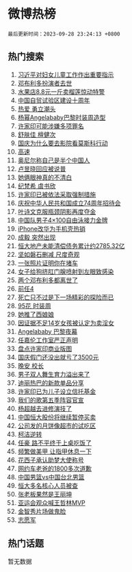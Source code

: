 # 微博热榜

`最后更新时间：2023-09-28 23:24:13 +0800`

## 热门搜索

1. [习近平对妇女儿童工作作出重要指示](https://m.weibo.cn/search?containerid=100103type%3D1%26t%3D10%26q%3D%23%E4%B9%A0%E8%BF%91%E5%B9%B3%E5%AF%B9%E5%A6%87%E5%A5%B3%E5%84%BF%E7%AB%A5%E5%B7%A5%E4%BD%9C%E4%BD%9C%E5%87%BA%E9%87%8D%E8%A6%81%E6%8C%87%E7%A4%BA%23&stream_entry_id=51&isnewpage=1&extparam=seat%3D1%26stream_entry_id%3D51%26pos%3D0%26c_type%3D51%26filter_type%3Drealtimehot%26dgr%3D0%26cate%3D10103%26q%3D%2523%25E4%25B9%25A0%25E8%25BF%2591%25E5%25B9%25B3%25E5%25AF%25B9%25E5%25A6%2587%25E5%25A5%25B3%25E5%2584%25BF%25E7%25AB%25A5%25E5%25B7%25A5%25E4%25BD%259C%25E4%25BD%259C%25E5%2587%25BA%25E9%2587%258D%25E8%25A6%2581%25E6%258C%2587%25E7%25A4%25BA%2523%26display_time%3D1695914647%26pre_seqid%3D169591464704002719178)
1. [邓布利多扮演者去世](https://m.weibo.cn/search?containerid=100103type%3D1%26t%3D10%26q%3D%23%E9%82%93%E5%B8%83%E5%88%A9%E5%A4%9A%E6%89%AE%E6%BC%94%E8%80%85%E5%8E%BB%E4%B8%96%23&stream_entry_id=31&isnewpage=1&extparam=seat%3D1%26realpos%3D1%26dgr%3D0%26pos%3D0%26c_type%3D31%26band_rank%3D1%26flag%3D16%26filter_type%3Drealtimehot%26stream_entry_id%3D31%26q%3D%2523%25E9%2582%2593%25E5%25B8%2583%25E5%2588%25A9%25E5%25A4%259A%25E6%2589%25AE%25E6%25BC%2594%25E8%2580%2585%25E5%258E%25BB%25E4%25B8%2596%2523%26cate%3D5001%26lcate%3D5001%26display_time%3D1695914647%26pre_seqid%3D169591464704002719178)
1. [水果店8.8元一斤卖榴莲惊动特警](https://m.weibo.cn/search?containerid=100103type%3D1%26t%3D10%26q%3D%23%E6%B0%B4%E6%9E%9C%E5%BA%978.8%E5%85%83%E4%B8%80%E6%96%A4%E5%8D%96%E6%A6%B4%E8%8E%B2%E6%83%8A%E5%8A%A8%E7%89%B9%E8%AD%A6%23&stream_entry_id=31&isnewpage=1&extparam=seat%3D1%26realpos%3D2%26dgr%3D0%26pos%3D1%26c_type%3D31%26band_rank%3D2%26flag%3D2%26filter_type%3Drealtimehot%26stream_entry_id%3D31%26q%3D%2523%25E6%25B0%25B4%25E6%259E%259C%25E5%25BA%25978.8%25E5%2585%2583%25E4%25B8%2580%25E6%2596%25A4%25E5%258D%2596%25E6%25A6%25B4%25E8%258E%25B2%25E6%2583%258A%25E5%258A%25A8%25E7%2589%25B9%25E8%25AD%25A6%2523%26cate%3D5001%26lcate%3D5001%26display_time%3D1695914647%26pre_seqid%3D169591464704002719178)
1. [中国自贸试验区建设十周年](https://m.weibo.cn/search?containerid=100103type%3D1%26t%3D10%26q%3D%23%E4%B8%AD%E5%9B%BD%E8%87%AA%E8%B4%B8%E8%AF%95%E9%AA%8C%E5%8C%BA%E5%BB%BA%E8%AE%BE%E5%8D%81%E5%91%A8%E5%B9%B4%23&stream_entry_id=31&isnewpage=1&extparam=seat%3D1%26realpos%3D3%26dgr%3D0%26pos%3D2%26c_type%3D31%26band_rank%3D3%26flag%3D32768%26filter_type%3Drealtimehot%26stream_entry_id%3D31%26q%3D%2523%25E4%25B8%25AD%25E5%259B%25BD%25E8%2587%25AA%25E8%25B4%25B8%25E8%25AF%2595%25E9%25AA%258C%25E5%258C%25BA%25E5%25BB%25BA%25E8%25AE%25BE%25E5%258D%2581%25E5%2591%25A8%25E5%25B9%25B4%2523%26cate%3D5001%26lcate%3D5001%26display_time%3D1695914647%26pre_seqid%3D169591464704002719178)
1. [热爱 勇立潮头](https://m.weibo.cn/search?containerid=100103type%3D1%26t%3D10%26q%3D%23%E7%83%AD%E7%88%B1+%E5%8B%87%E7%AB%8B%E6%BD%AE%E5%A4%B4%23&stream_entry_id=31&isnewpage=1&extparam=seat%3D1%26filter_type%3Drealtimehot%26pos%3D3%26c_type%3D31%26band_rank%3D4%26dgr%3D0%26adid%3D206482%26is_ad_pos%3D1%26topic_ad%3D1%26stream_entry_id%3D31%26q%3D%2523%25E7%2583%25AD%25E7%2588%25B1%2520%25E5%258B%2587%25E7%25AB%258B%25E6%25BD%25AE%25E5%25A4%25B4%2523%26cate%3D5001%26lcate%3D5001%26display_time%3D1695914647%26pre_seqid%3D169591464704002719178)
1. [杨幂Angelababy巴黎时装周造型](https://m.weibo.cn/search?containerid=100103type%3D1%26t%3D10%26q%3D%23%E6%9D%A8%E5%B9%82Angelababy%E5%B7%B4%E9%BB%8E%E6%97%B6%E8%A3%85%E5%91%A8%E9%80%A0%E5%9E%8B%23&stream_entry_id=31&isnewpage=1&extparam=seat%3D1%26realpos%3D4%26dgr%3D0%26pos%3D4%26c_type%3D31%26band_rank%3D4%26flag%3D1%26filter_type%3Drealtimehot%26stream_entry_id%3D31%26q%3D%2523%25E6%259D%25A8%25E5%25B9%2582Angelababy%25E5%25B7%25B4%25E9%25BB%258E%25E6%2597%25B6%25E8%25A3%2585%25E5%2591%25A8%25E9%2580%25A0%25E5%259E%258B%2523%26cate%3D5001%26lcate%3D5001%26display_time%3D1695914647%26pre_seqid%3D169591464704002719178)
1. [许家印可能涉嫌多项罪名](https://m.weibo.cn/search?containerid=100103type%3D1%26t%3D10%26q%3D%23%E8%AE%B8%E5%AE%B6%E5%8D%B0%E5%8F%AF%E8%83%BD%E6%B6%89%E5%AB%8C%E5%A4%9A%E9%A1%B9%E7%BD%AA%E5%90%8D%23&stream_entry_id=31&isnewpage=1&extparam=seat%3D1%26realpos%3D5%26dgr%3D0%26pos%3D5%26c_type%3D31%26band_rank%3D5%26flag%3D2%26filter_type%3Drealtimehot%26stream_entry_id%3D31%26q%3D%2523%25E8%25AE%25B8%25E5%25AE%25B6%25E5%258D%25B0%25E5%258F%25AF%25E8%2583%25BD%25E6%25B6%2589%25E5%25AB%258C%25E5%25A4%259A%25E9%25A1%25B9%25E7%25BD%25AA%25E5%2590%258D%2523%26cate%3D5001%26lcate%3D5001%26display_time%3D1695914647%26pre_seqid%3D169591464704002719178)
1. [舒肤佳 檀健次](https://m.weibo.cn/search?containerid=100103type%3D1%26t%3D10%26q%3D%E8%88%92%E8%82%A4%E4%BD%B3+%E6%AA%80%E5%81%A5%E6%AC%A1&stream_entry_id=31&isnewpage=1&extparam=seat%3D1%26realpos%3D6%26dgr%3D0%26pos%3D6%26c_type%3D31%26band_rank%3D6%26flag%3D1%26filter_type%3Drealtimehot%26stream_entry_id%3D31%26q%3D%25E8%2588%2592%25E8%2582%25A4%25E4%25BD%25B3%2520%25E6%25AA%2580%25E5%2581%25A5%25E6%25AC%25A1%26cate%3D5001%26lcate%3D5001%26display_time%3D1695914647%26pre_seqid%3D169591464704002719178)
1. [国庆为什么要去影院看莫斯科行动](https://m.weibo.cn/search?containerid=100103type%3D1%26t%3D10%26q%3D%23%E5%9B%BD%E5%BA%86%E4%B8%BA%E4%BB%80%E4%B9%88%E8%A6%81%E5%8E%BB%E5%BD%B1%E9%99%A2%E7%9C%8B%E8%8E%AB%E6%96%AF%E7%A7%91%E8%A1%8C%E5%8A%A8%23&stream_entry_id=31&isnewpage=1&extparam=seat%3D1%26filter_type%3Drealtimehot%26pos%3D7%26c_type%3D31%26band_rank%3D7%26dgr%3D0%26adid%3D206148%26is_ad_pos%3D1%26topic_ad%3D1%26stream_entry_id%3D31%26q%3D%2523%25E5%259B%25BD%25E5%25BA%2586%25E4%25B8%25BA%25E4%25BB%2580%25E4%25B9%2588%25E8%25A6%2581%25E5%258E%25BB%25E5%25BD%25B1%25E9%2599%25A2%25E7%259C%258B%25E8%258E%25AB%25E6%2596%25AF%25E7%25A7%2591%25E8%25A1%258C%25E5%258A%25A8%2523%26cate%3D5001%26lcate%3D5001%26display_time%3D1695914647%26pre_seqid%3D169591464704002719178)
1. [高速](https://m.weibo.cn/search?containerid=100103type%3D1%26t%3D10%26q%3D%E9%AB%98%E9%80%9F&stream_entry_id=31&isnewpage=1&extparam=seat%3D1%26realpos%3D7%26dgr%3D0%26pos%3D8%26c_type%3D31%26band_rank%3D7%26flag%3D1%26filter_type%3Drealtimehot%26stream_entry_id%3D31%26q%3D%25E9%25AB%2598%25E9%2580%259F%26cate%3D5001%26lcate%3D5001%26display_time%3D1695914647%26pre_seqid%3D169591464704002719178)
1. [奥尼尔称自己是半个中国人](https://m.weibo.cn/search?containerid=100103type%3D1%26t%3D10%26q%3D%23%E5%A5%A5%E5%B0%BC%E5%B0%94%E7%A7%B0%E8%87%AA%E5%B7%B1%E6%98%AF%E5%8D%8A%E4%B8%AA%E4%B8%AD%E5%9B%BD%E4%BA%BA%23&stream_entry_id=31&isnewpage=1&extparam=seat%3D1%26realpos%3D8%26dgr%3D0%26pos%3D9%26c_type%3D31%26band_rank%3D8%26flag%3D1%26filter_type%3Drealtimehot%26stream_entry_id%3D31%26q%3D%2523%25E5%25A5%25A5%25E5%25B0%25BC%25E5%25B0%2594%25E7%25A7%25B0%25E8%2587%25AA%25E5%25B7%25B1%25E6%2598%25AF%25E5%258D%258A%25E4%25B8%25AA%25E4%25B8%25AD%25E5%259B%25BD%25E4%25BA%25BA%2523%26cate%3D5001%26lcate%3D5001%26display_time%3D1695914647%26pre_seqid%3D169591464704002719178)
1. [卢昱晓回应被说普](https://m.weibo.cn/search?containerid=100103type%3D1%26t%3D10%26q%3D%23%E5%8D%A2%E6%98%B1%E6%99%93%E5%9B%9E%E5%BA%94%E8%A2%AB%E8%AF%B4%E6%99%AE%23&stream_entry_id=31&isnewpage=1&extparam=seat%3D1%26realpos%3D9%26dgr%3D0%26pos%3D10%26c_type%3D31%26band_rank%3D9%26flag%3D1%26filter_type%3Drealtimehot%26stream_entry_id%3D31%26q%3D%2523%25E5%258D%25A2%25E6%2598%25B1%25E6%2599%2593%25E5%259B%259E%25E5%25BA%2594%25E8%25A2%25AB%25E8%25AF%25B4%25E6%2599%25AE%2523%26cate%3D5001%26lcate%3D5001%26display_time%3D1695914647%26pre_seqid%3D169591464704002719178)
1. [她俩眼神真的不清白](https://m.weibo.cn/search?containerid=100103type%3D1%26t%3D10%26q%3D%23%E5%A5%B9%E4%BF%A9%E7%9C%BC%E7%A5%9E%E7%9C%9F%E7%9A%84%E4%B8%8D%E6%B8%85%E7%99%BD%23&stream_entry_id=31&isnewpage=1&extparam=seat%3D1%26realpos%3D10%26dgr%3D0%26pos%3D11%26c_type%3D31%26band_rank%3D10%26flag%3D2%26filter_type%3Drealtimehot%26stream_entry_id%3D31%26q%3D%2523%25E5%25A5%25B9%25E4%25BF%25A9%25E7%259C%25BC%25E7%25A5%259E%25E7%259C%259F%25E7%259A%2584%25E4%25B8%258D%25E6%25B8%2585%25E7%2599%25BD%2523%26cate%3D5001%26lcate%3D5001%26display_time%3D1695914647%26pre_seqid%3D169591464704002719178)
1. [纪梵希 虞书欣](https://m.weibo.cn/search?containerid=100103type%3D1%26t%3D10%26q%3D%E7%BA%AA%E6%A2%B5%E5%B8%8C+%E8%99%9E%E4%B9%A6%E6%AC%A3&stream_entry_id=31&isnewpage=1&extparam=seat%3D1%26realpos%3D11%26dgr%3D0%26pos%3D12%26c_type%3D31%26band_rank%3D11%26flag%3D1%26filter_type%3Drealtimehot%26stream_entry_id%3D31%26q%3D%25E7%25BA%25AA%25E6%25A2%25B5%25E5%25B8%258C%2520%25E8%2599%259E%25E4%25B9%25A6%25E6%25AC%25A3%26cate%3D5001%26lcate%3D5001%26display_time%3D1695914647%26pre_seqid%3D169591464704002719178)
1. [许家印已被依法采取强制措施](https://m.weibo.cn/search?containerid=100103type%3D1%26t%3D10%26q%3D%23%E8%AE%B8%E5%AE%B6%E5%8D%B0%E5%B7%B2%E8%A2%AB%E4%BE%9D%E6%B3%95%E9%87%87%E5%8F%96%E5%BC%BA%E5%88%B6%E6%8E%AA%E6%96%BD%23&stream_entry_id=31&isnewpage=1&extparam=seat%3D1%26realpos%3D12%26dgr%3D0%26pos%3D13%26c_type%3D31%26band_rank%3D12%26flag%3D2%26filter_type%3Drealtimehot%26stream_entry_id%3D31%26q%3D%2523%25E8%25AE%25B8%25E5%25AE%25B6%25E5%258D%25B0%25E5%25B7%25B2%25E8%25A2%25AB%25E4%25BE%259D%25E6%25B3%2595%25E9%2587%2587%25E5%258F%2596%25E5%25BC%25BA%25E5%2588%25B6%25E6%258E%25AA%25E6%2596%25BD%2523%26cate%3D5001%26lcate%3D5001%26display_time%3D1695914647%26pre_seqid%3D169591464704002719178)
1. [庆祝中华人民共和国成立74周年招待会](https://m.weibo.cn/search?containerid=100103type%3D1%26t%3D10%26q%3D%23%E5%BA%86%E7%A5%9D%E4%B8%AD%E5%8D%8E%E4%BA%BA%E6%B0%91%E5%85%B1%E5%92%8C%E5%9B%BD%E6%88%90%E7%AB%8B74%E5%91%A8%E5%B9%B4%E6%8B%9B%E5%BE%85%E4%BC%9A%23&stream_entry_id=31&isnewpage=1&extparam=seat%3D1%26realpos%3D13%26dgr%3D0%26pos%3D14%26c_type%3D31%26band_rank%3D13%26flag%3D1%26filter_type%3Drealtimehot%26stream_entry_id%3D31%26q%3D%2523%25E5%25BA%2586%25E7%25A5%259D%25E4%25B8%25AD%25E5%258D%258E%25E4%25BA%25BA%25E6%25B0%2591%25E5%2585%25B1%25E5%2592%258C%25E5%259B%25BD%25E6%2588%2590%25E7%25AB%258B74%25E5%2591%25A8%25E5%25B9%25B4%25E6%258B%259B%25E5%25BE%2585%25E4%25BC%259A%2523%26cate%3D5001%26lcate%3D5001%26display_time%3D1695914647%26pre_seqid%3D169591464704002719178)
1. [叶诗文克服瓶颈阴影再度夺金](https://m.weibo.cn/search?containerid=100103type%3D1%26t%3D10%26q%3D%23%E5%8F%B6%E8%AF%97%E6%96%87%E5%85%8B%E6%9C%8D%E7%93%B6%E9%A2%88%E9%98%B4%E5%BD%B1%E5%86%8D%E5%BA%A6%E5%A4%BA%E9%87%91%23&stream_entry_id=31&isnewpage=1&extparam=seat%3D1%26realpos%3D14%26dgr%3D0%26pos%3D15%26c_type%3D31%26band_rank%3D14%26flag%3D1%26filter_type%3Drealtimehot%26stream_entry_id%3D31%26q%3D%2523%25E5%258F%25B6%25E8%25AF%2597%25E6%2596%2587%25E5%2585%258B%25E6%259C%258D%25E7%2593%25B6%25E9%25A2%2588%25E9%2598%25B4%25E5%25BD%25B1%25E5%2586%258D%25E5%25BA%25A6%25E5%25A4%25BA%25E9%2587%2591%2523%26cate%3D5001%26lcate%3D5001%26display_time%3D1695914647%26pre_seqid%3D169591464704002719178)
1. [中国队男子4×100自由泳接力金牌](https://m.weibo.cn/search?containerid=100103type%3D1%26t%3D10%26q%3D%23%E4%B8%AD%E5%9B%BD%E9%98%9F%E7%94%B7%E5%AD%904%C3%97100%E8%87%AA%E7%94%B1%E6%B3%B3%E6%8E%A5%E5%8A%9B%E9%87%91%E7%89%8C%23&stream_entry_id=31&isnewpage=1&extparam=seat%3D1%26realpos%3D15%26dgr%3D0%26pos%3D16%26c_type%3D31%26band_rank%3D15%26flag%3D0%26filter_type%3Drealtimehot%26stream_entry_id%3D31%26q%3D%2523%25E4%25B8%25AD%25E5%259B%25BD%25E9%2598%259F%25E7%2594%25B7%25E5%25AD%25904%25C3%2597100%25E8%2587%25AA%25E7%2594%25B1%25E6%25B3%25B3%25E6%258E%25A5%25E5%258A%259B%25E9%2587%2591%25E7%2589%258C%2523%26cate%3D5001%26lcate%3D5001%26display_time%3D1695914647%26pre_seqid%3D169591464704002719178)
1. [iPhone改华为手机壳热销](https://m.weibo.cn/search?containerid=100103type%3D1%26t%3D10%26q%3D%23iPhone%E6%94%B9%E5%8D%8E%E4%B8%BA%E6%89%8B%E6%9C%BA%E5%A3%B3%E7%83%AD%E9%94%80%23&stream_entry_id=31&isnewpage=1&extparam=seat%3D1%26realpos%3D16%26dgr%3D0%26pos%3D17%26c_type%3D31%26band_rank%3D16%26flag%3D0%26filter_type%3Drealtimehot%26stream_entry_id%3D31%26q%3D%2523iPhone%25E6%2594%25B9%25E5%258D%258E%25E4%25B8%25BA%25E6%2589%258B%25E6%259C%25BA%25E5%25A3%25B3%25E7%2583%25AD%25E9%2594%2580%2523%26cate%3D5001%26lcate%3D5001%26display_time%3D1695914647%26pre_seqid%3D169591464704002719178)
1. [成毅 突然出现](https://m.weibo.cn/search?containerid=100103type%3D1%26t%3D10%26q%3D%E6%88%90%E6%AF%85+%E7%AA%81%E7%84%B6%E5%87%BA%E7%8E%B0&stream_entry_id=31&isnewpage=1&extparam=seat%3D1%26realpos%3D17%26dgr%3D0%26pos%3D18%26c_type%3D31%26band_rank%3D17%26flag%3D1%26filter_type%3Drealtimehot%26stream_entry_id%3D31%26q%3D%25E6%2588%2590%25E6%25AF%2585%2520%25E7%25AA%2581%25E7%2584%25B6%25E5%2587%25BA%25E7%258E%25B0%26cate%3D5001%26lcate%3D5001%26display_time%3D1695914647%26pre_seqid%3D169591464704002719178)
1. [恒大地产未能清偿债务累计约2785.32亿](https://m.weibo.cn/search?containerid=100103type%3D1%26t%3D10%26q%3D%23%E6%81%92%E5%A4%A7%E5%9C%B0%E4%BA%A7%E6%9C%AA%E8%83%BD%E6%B8%85%E5%81%BF%E5%80%BA%E5%8A%A1%E7%B4%AF%E8%AE%A1%E7%BA%A62785.32%E4%BA%BF%23&stream_entry_id=31&isnewpage=1&extparam=seat%3D1%26realpos%3D18%26dgr%3D0%26pos%3D19%26c_type%3D31%26band_rank%3D18%26flag%3D1%26filter_type%3Drealtimehot%26stream_entry_id%3D31%26q%3D%2523%25E6%2581%2592%25E5%25A4%25A7%25E5%259C%25B0%25E4%25BA%25A7%25E6%259C%25AA%25E8%2583%25BD%25E6%25B8%2585%25E5%2581%25BF%25E5%2580%25BA%25E5%258A%25A1%25E7%25B4%25AF%25E8%25AE%25A1%25E7%25BA%25A62785.32%25E4%25BA%25BF%2523%26cate%3D5001%26lcate%3D5001%26display_time%3D1695914647%26pre_seqid%3D169591464704002719178)
1. [坚如磐石删减 尺度奇观](https://m.weibo.cn/search?containerid=100103type%3D1%26t%3D10%26q%3D%E5%9D%9A%E5%A6%82%E7%A3%90%E7%9F%B3%E5%88%A0%E5%87%8F+%E5%B0%BA%E5%BA%A6%E5%A5%87%E8%A7%82&stream_entry_id=31&isnewpage=1&extparam=seat%3D1%26realpos%3D19%26dgr%3D0%26pos%3D20%26c_type%3D31%26band_rank%3D19%26flag%3D2%26filter_type%3Drealtimehot%26stream_entry_id%3D31%26q%3D%25E5%259D%259A%25E5%25A6%2582%25E7%25A3%2590%25E7%259F%25B3%25E5%2588%25A0%25E5%2587%258F%2520%25E5%25B0%25BA%25E5%25BA%25A6%25E5%25A5%2587%25E8%25A7%2582%26cate%3D5001%26lcate%3D5001%26display_time%3D1695914647%26pre_seqid%3D169591464704002719178)
1. [一张照片证明你在堵车](https://m.weibo.cn/search?containerid=100103type%3D1%26t%3D10%26q%3D%23%E4%B8%80%E5%BC%A0%E7%85%A7%E7%89%87%E8%AF%81%E6%98%8E%E4%BD%A0%E5%9C%A8%E5%A0%B5%E8%BD%A6%23&stream_entry_id=31&isnewpage=1&extparam=seat%3D1%26realpos%3D20%26dgr%3D0%26pos%3D21%26c_type%3D31%26band_rank%3D20%26flag%3D1%26filter_type%3Drealtimehot%26stream_entry_id%3D31%26q%3D%2523%25E4%25B8%2580%25E5%25BC%25A0%25E7%2585%25A7%25E7%2589%2587%25E8%25AF%2581%25E6%2598%258E%25E4%25BD%25A0%25E5%259C%25A8%25E5%25A0%25B5%25E8%25BD%25A6%2523%26cate%3D5001%26lcate%3D5001%26display_time%3D1695914647%26pre_seqid%3D169591464704002719178)
1. [女子给狗挤肛门腺喷射到左眼致感染](https://m.weibo.cn/search?containerid=100103type%3D1%26t%3D10%26q%3D%23%E5%A5%B3%E5%AD%90%E7%BB%99%E7%8B%97%E6%8C%A4%E8%82%9B%E9%97%A8%E8%85%BA%E5%96%B7%E5%B0%84%E5%88%B0%E5%B7%A6%E7%9C%BC%E8%87%B4%E6%84%9F%E6%9F%93%23&stream_entry_id=31&isnewpage=1&extparam=seat%3D1%26realpos%3D21%26dgr%3D0%26pos%3D22%26c_type%3D31%26band_rank%3D21%26flag%3D0%26filter_type%3Drealtimehot%26stream_entry_id%3D31%26q%3D%2523%25E5%25A5%25B3%25E5%25AD%2590%25E7%25BB%2599%25E7%258B%2597%25E6%258C%25A4%25E8%2582%259B%25E9%2597%25A8%25E8%2585%25BA%25E5%2596%25B7%25E5%25B0%2584%25E5%2588%25B0%25E5%25B7%25A6%25E7%259C%25BC%25E8%2587%25B4%25E6%2584%259F%25E6%259F%2593%2523%26cate%3D5001%26lcate%3D5001%26display_time%3D1695914647%26pre_seqid%3D169591464704002719178)
1. [两个邓布利多都离世了](https://m.weibo.cn/search?containerid=100103type%3D1%26t%3D10%26q%3D%23%E4%B8%A4%E4%B8%AA%E9%82%93%E5%B8%83%E5%88%A9%E5%A4%9A%E9%83%BD%E7%A6%BB%E4%B8%96%E4%BA%86%23&stream_entry_id=31&isnewpage=1&extparam=seat%3D1%26realpos%3D22%26dgr%3D0%26pos%3D23%26c_type%3D31%26band_rank%3D22%26flag%3D0%26filter_type%3Drealtimehot%26stream_entry_id%3D31%26q%3D%2523%25E4%25B8%25A4%25E4%25B8%25AA%25E9%2582%2593%25E5%25B8%2583%25E5%2588%25A9%25E5%25A4%259A%25E9%2583%25BD%25E7%25A6%25BB%25E4%25B8%2596%25E4%25BA%2586%2523%26cate%3D5001%26lcate%3D5001%26display_time%3D1695914647%26pre_seqid%3D169591464704002719178)
1. [前任4](https://m.weibo.cn/search?containerid=100103type%3D1%26t%3D10%26q%3D%E5%89%8D%E4%BB%BB4&stream_entry_id=31&isnewpage=1&extparam=seat%3D1%26realpos%3D23%26dgr%3D0%26pos%3D24%26c_type%3D31%26band_rank%3D23%26flag%3D0%26filter_type%3Drealtimehot%26stream_entry_id%3D31%26q%3D%25E5%2589%258D%25E4%25BB%25BB4%26cate%3D5001%26lcate%3D5001%26display_time%3D1695914647%26pre_seqid%3D169591464704002719178)
1. [死亡只不过是下一场精彩的探险而已](https://m.weibo.cn/search?containerid=100103type%3D1%26t%3D10%26q%3D%23%E6%AD%BB%E4%BA%A1%E5%8F%AA%E4%B8%8D%E8%BF%87%E6%98%AF%E4%B8%8B%E4%B8%80%E5%9C%BA%E7%B2%BE%E5%BD%A9%E7%9A%84%E6%8E%A2%E9%99%A9%E8%80%8C%E5%B7%B2%23&stream_entry_id=31&isnewpage=1&extparam=seat%3D1%26realpos%3D24%26dgr%3D0%26pos%3D25%26c_type%3D31%26band_rank%3D24%26flag%3D1%26filter_type%3Drealtimehot%26stream_entry_id%3D31%26q%3D%2523%25E6%25AD%25BB%25E4%25BA%25A1%25E5%258F%25AA%25E4%25B8%258D%25E8%25BF%2587%25E6%2598%25AF%25E4%25B8%258B%25E4%25B8%2580%25E5%259C%25BA%25E7%25B2%25BE%25E5%25BD%25A9%25E7%259A%2584%25E6%258E%25A2%25E9%2599%25A9%25E8%2580%258C%25E5%25B7%25B2%2523%26cate%3D5001%26lcate%3D5001%26display_time%3D1695914647%26pre_seqid%3D169591464704002719178)
1. [95花 时装周](https://m.weibo.cn/search?containerid=100103type%3D1%26t%3D10%26q%3D95%E8%8A%B1+%E6%97%B6%E8%A3%85%E5%91%A8&stream_entry_id=31&isnewpage=1&extparam=seat%3D1%26realpos%3D25%26dgr%3D0%26pos%3D26%26c_type%3D31%26band_rank%3D25%26flag%3D1%26filter_type%3Drealtimehot%26stream_entry_id%3D31%26q%3D95%25E8%258A%25B1%2520%25E6%2597%25B6%25E8%25A3%2585%25E5%2591%25A8%26cate%3D5001%26lcate%3D5001%26display_time%3D1695914647%26pre_seqid%3D169591464704002719178)
1. [她推了西娘娘](https://m.weibo.cn/search?containerid=100103type%3D1%26t%3D10%26q%3D%E5%A5%B9%E6%8E%A8%E4%BA%86%E8%A5%BF%E5%A8%98%E5%A8%98&stream_entry_id=31&isnewpage=1&extparam=seat%3D1%26realpos%3D26%26dgr%3D0%26pos%3D27%26c_type%3D31%26band_rank%3D26%26flag%3D0%26filter_type%3Drealtimehot%26stream_entry_id%3D31%26q%3D%25E5%25A5%25B9%25E6%258E%25A8%25E4%25BA%2586%25E8%25A5%25BF%25E5%25A8%2598%25E5%25A8%2598%26cate%3D5001%26lcate%3D5001%26display_time%3D1695914647%26pre_seqid%3D169591464704002719178)
1. [因证据不足14岁女孩被认定为卖淫女](https://m.weibo.cn/search?containerid=100103type%3D1%26t%3D10%26q%3D%23%E5%9B%A0%E8%AF%81%E6%8D%AE%E4%B8%8D%E8%B6%B314%E5%B2%81%E5%A5%B3%E5%AD%A9%E8%A2%AB%E8%AE%A4%E5%AE%9A%E4%B8%BA%E5%8D%96%E6%B7%AB%E5%A5%B3%23&stream_entry_id=31&isnewpage=1&extparam=seat%3D1%26realpos%3D27%26dgr%3D0%26pos%3D28%26c_type%3D31%26band_rank%3D27%26flag%3D0%26filter_type%3Drealtimehot%26stream_entry_id%3D31%26q%3D%2523%25E5%259B%25A0%25E8%25AF%2581%25E6%258D%25AE%25E4%25B8%258D%25E8%25B6%25B314%25E5%25B2%2581%25E5%25A5%25B3%25E5%25AD%25A9%25E8%25A2%25AB%25E8%25AE%25A4%25E5%25AE%259A%25E4%25B8%25BA%25E5%258D%2596%25E6%25B7%25AB%25E5%25A5%25B3%2523%26cate%3D5001%26lcate%3D5001%26display_time%3D1695914647%26pre_seqid%3D169591464704002719178)
1. [Angelababy 巴黎夜幕](https://m.weibo.cn/search?containerid=100103type%3D1%26t%3D10%26q%3DAngelababy+%E5%B7%B4%E9%BB%8E%E5%A4%9C%E5%B9%95&stream_entry_id=31&isnewpage=1&extparam=seat%3D1%26realpos%3D28%26dgr%3D0%26pos%3D29%26c_type%3D31%26band_rank%3D28%26flag%3D1%26filter_type%3Drealtimehot%26stream_entry_id%3D31%26q%3DAngelababy%2520%25E5%25B7%25B4%25E9%25BB%258E%25E5%25A4%259C%25E5%25B9%2595%26cate%3D5001%26lcate%3D5001%26display_time%3D1695914647%26pre_seqid%3D169591464704002719178)
1. [任嘉伦工作室严正声明](https://m.weibo.cn/search?containerid=100103type%3D1%26t%3D10%26q%3D%23%E4%BB%BB%E5%98%89%E4%BC%A6%E5%B7%A5%E4%BD%9C%E5%AE%A4%E4%B8%A5%E6%AD%A3%E5%A3%B0%E6%98%8E%23&stream_entry_id=31&isnewpage=1&extparam=seat%3D1%26realpos%3D29%26dgr%3D0%26pos%3D30%26c_type%3D31%26band_rank%3D29%26flag%3D0%26filter_type%3Drealtimehot%26stream_entry_id%3D31%26q%3D%2523%25E4%25BB%25BB%25E5%2598%2589%25E4%25BC%25A6%25E5%25B7%25A5%25E4%25BD%259C%25E5%25AE%25A4%25E4%25B8%25A5%25E6%25AD%25A3%25E5%25A3%25B0%25E6%2598%258E%2523%26cate%3D5001%26lcate%3D5001%26display_time%3D1695914647%26pre_seqid%3D169591464704002719178)
1. [盘点许家印商业版图](https://m.weibo.cn/search?containerid=100103type%3D1%26t%3D10%26q%3D%23%E7%9B%98%E7%82%B9%E8%AE%B8%E5%AE%B6%E5%8D%B0%E5%95%86%E4%B8%9A%E7%89%88%E5%9B%BE%23&stream_entry_id=31&isnewpage=1&extparam=seat%3D1%26realpos%3D30%26dgr%3D0%26pos%3D31%26c_type%3D31%26band_rank%3D30%26flag%3D1%26filter_type%3Drealtimehot%26stream_entry_id%3D31%26q%3D%2523%25E7%259B%2598%25E7%2582%25B9%25E8%25AE%25B8%25E5%25AE%25B6%25E5%258D%25B0%25E5%2595%2586%25E4%25B8%259A%25E7%2589%2588%25E5%259B%25BE%2523%26cate%3D5001%26lcate%3D5001%26display_time%3D1695914647%26pre_seqid%3D169591464704002719178)
1. [国庆假门还没出就亏了3500元](https://m.weibo.cn/search?containerid=100103type%3D1%26t%3D10%26q%3D%23%E5%9B%BD%E5%BA%86%E5%81%87%E9%97%A8%E8%BF%98%E6%B2%A1%E5%87%BA%E5%B0%B1%E4%BA%8F%E4%BA%863500%E5%85%83%23&stream_entry_id=31&isnewpage=1&extparam=seat%3D1%26realpos%3D31%26dgr%3D0%26pos%3D32%26c_type%3D31%26band_rank%3D31%26flag%3D0%26filter_type%3Drealtimehot%26stream_entry_id%3D31%26q%3D%2523%25E5%259B%25BD%25E5%25BA%2586%25E5%2581%2587%25E9%2597%25A8%25E8%25BF%2598%25E6%25B2%25A1%25E5%2587%25BA%25E5%25B0%25B1%25E4%25BA%258F%25E4%25BA%25863500%25E5%2585%2583%2523%26cate%3D5001%26lcate%3D5001%26display_time%3D1695914647%26pre_seqid%3D169591464704002719178)
1. [晚安 校长](https://m.weibo.cn/search?containerid=100103type%3D1%26t%3D10%26q%3D%E6%99%9A%E5%AE%89+%E6%A0%A1%E9%95%BF&stream_entry_id=31&isnewpage=1&extparam=seat%3D1%26realpos%3D32%26dgr%3D0%26pos%3D33%26c_type%3D31%26band_rank%3D32%26flag%3D0%26filter_type%3Drealtimehot%26stream_entry_id%3D31%26q%3D%25E6%2599%259A%25E5%25AE%2589%2520%25E6%25A0%25A1%25E9%2595%25BF%26cate%3D5001%26lcate%3D5001%26display_time%3D1695914647%26pre_seqid%3D169591464704002719178)
1. [男子双人舞生育力溢出来了](https://m.weibo.cn/search?containerid=100103type%3D1%26t%3D10%26q%3D%23%E7%94%B7%E5%AD%90%E5%8F%8C%E4%BA%BA%E8%88%9E%E7%94%9F%E8%82%B2%E5%8A%9B%E6%BA%A2%E5%87%BA%E6%9D%A5%E4%BA%86%23&stream_entry_id=31&isnewpage=1&extparam=seat%3D1%26realpos%3D33%26dgr%3D0%26pos%3D34%26c_type%3D31%26band_rank%3D33%26flag%3D1%26filter_type%3Drealtimehot%26stream_entry_id%3D31%26q%3D%2523%25E7%2594%25B7%25E5%25AD%2590%25E5%258F%258C%25E4%25BA%25BA%25E8%2588%259E%25E7%2594%259F%25E8%2582%25B2%25E5%258A%259B%25E6%25BA%25A2%25E5%2587%25BA%25E6%259D%25A5%25E4%25BA%2586%2523%26cate%3D5001%26lcate%3D5001%26display_time%3D1695914647%26pre_seqid%3D169591464704002719178)
1. [迪丽热巴的新款单品分享](https://m.weibo.cn/search?containerid=100103type%3D1%26t%3D10%26q%3D%23%E8%BF%AA%E4%B8%BD%E7%83%AD%E5%B7%B4%E7%9A%84%E6%96%B0%E6%AC%BE%E5%8D%95%E5%93%81%E5%88%86%E4%BA%AB%23&stream_entry_id=31&isnewpage=1&extparam=seat%3D1%26realpos%3D34%26dgr%3D0%26pos%3D35%26c_type%3D31%26band_rank%3D34%26flag%3D1%26filter_type%3Drealtimehot%26stream_entry_id%3D31%26q%3D%2523%25E8%25BF%25AA%25E4%25B8%25BD%25E7%2583%25AD%25E5%25B7%25B4%25E7%259A%2584%25E6%2596%25B0%25E6%25AC%25BE%25E5%258D%2595%25E5%2593%2581%25E5%2588%2586%25E4%25BA%25AB%2523%26cate%3D5001%26lcate%3D5001%26display_time%3D1695914647%26pre_seqid%3D169591464704002719178)
1. [许家印已为儿子设立信托基金](https://m.weibo.cn/search?containerid=100103type%3D1%26t%3D10%26q%3D%23%E8%AE%B8%E5%AE%B6%E5%8D%B0%E5%B7%B2%E4%B8%BA%E5%84%BF%E5%AD%90%E8%AE%BE%E7%AB%8B%E4%BF%A1%E6%89%98%E5%9F%BA%E9%87%91%23&stream_entry_id=31&isnewpage=1&extparam=seat%3D1%26realpos%3D35%26dgr%3D0%26pos%3D36%26c_type%3D31%26band_rank%3D35%26flag%3D1%26filter_type%3Drealtimehot%26stream_entry_id%3D31%26q%3D%2523%25E8%25AE%25B8%25E5%25AE%25B6%25E5%258D%25B0%25E5%25B7%25B2%25E4%25B8%25BA%25E5%2584%25BF%25E5%25AD%2590%25E8%25AE%25BE%25E7%25AB%258B%25E4%25BF%25A1%25E6%2589%2598%25E5%259F%25BA%25E9%2587%2591%2523%26cate%3D5001%26lcate%3D5001%26display_time%3D1695914647%26pre_seqid%3D169591464704002719178)
1. [我们的歌第五季阵容官宣](https://m.weibo.cn/search?containerid=100103type%3D1%26t%3D10%26q%3D%23%E6%88%91%E4%BB%AC%E7%9A%84%E6%AD%8C%E7%AC%AC%E4%BA%94%E5%AD%A3%E9%98%B5%E5%AE%B9%E5%AE%98%E5%AE%A3%23&stream_entry_id=31&isnewpage=1&extparam=seat%3D1%26realpos%3D36%26dgr%3D0%26pos%3D37%26c_type%3D31%26band_rank%3D36%26flag%3D0%26filter_type%3Drealtimehot%26stream_entry_id%3D31%26q%3D%2523%25E6%2588%2591%25E4%25BB%25AC%25E7%259A%2584%25E6%25AD%258C%25E7%25AC%25AC%25E4%25BA%2594%25E5%25AD%25A3%25E9%2598%25B5%25E5%25AE%25B9%25E5%25AE%2598%25E5%25AE%25A3%2523%26cate%3D5001%26lcate%3D5001%26display_time%3D1695914647%26pre_seqid%3D169591464704002719178)
1. [杨超越去进修演技了](https://m.weibo.cn/search?containerid=100103type%3D1%26t%3D10%26q%3D%23%E6%9D%A8%E8%B6%85%E8%B6%8A%E5%8E%BB%E8%BF%9B%E4%BF%AE%E6%BC%94%E6%8A%80%E4%BA%86%23&stream_entry_id=31&isnewpage=1&extparam=seat%3D1%26realpos%3D37%26dgr%3D0%26pos%3D38%26c_type%3D31%26band_rank%3D37%26flag%3D0%26filter_type%3Drealtimehot%26stream_entry_id%3D31%26q%3D%2523%25E6%259D%25A8%25E8%25B6%2585%25E8%25B6%258A%25E5%258E%25BB%25E8%25BF%259B%25E4%25BF%25AE%25E6%25BC%2594%25E6%258A%2580%25E4%25BA%2586%2523%26cate%3D5001%26lcate%3D5001%26display_time%3D1695914647%26pre_seqid%3D169591464704002719178)
1. [中国恒大股份将继续暂停买卖](https://m.weibo.cn/search?containerid=100103type%3D1%26t%3D10%26q%3D%23%E4%B8%AD%E5%9B%BD%E6%81%92%E5%A4%A7%E8%82%A1%E4%BB%BD%E5%B0%86%E7%BB%A7%E7%BB%AD%E6%9A%82%E5%81%9C%E4%B9%B0%E5%8D%96%23&stream_entry_id=31&isnewpage=1&extparam=seat%3D1%26realpos%3D38%26dgr%3D0%26pos%3D39%26c_type%3D31%26band_rank%3D38%26flag%3D0%26filter_type%3Drealtimehot%26stream_entry_id%3D31%26q%3D%2523%25E4%25B8%25AD%25E5%259B%25BD%25E6%2581%2592%25E5%25A4%25A7%25E8%2582%25A1%25E4%25BB%25BD%25E5%25B0%2586%25E7%25BB%25A7%25E7%25BB%25AD%25E6%259A%2582%25E5%2581%259C%25E4%25B9%25B0%25E5%258D%2596%2523%26cate%3D5001%26lcate%3D5001%26display_time%3D1695914647%26pre_seqid%3D169591464704002719178)
1. [公司发的月饼像超市的试吃区](https://m.weibo.cn/search?containerid=100103type%3D1%26t%3D10%26q%3D%E5%85%AC%E5%8F%B8%E5%8F%91%E7%9A%84%E6%9C%88%E9%A5%BC%E5%83%8F%E8%B6%85%E5%B8%82%E7%9A%84%E8%AF%95%E5%90%83%E5%8C%BA&stream_entry_id=31&isnewpage=1&extparam=seat%3D1%26realpos%3D39%26dgr%3D0%26pos%3D40%26c_type%3D31%26band_rank%3D39%26flag%3D1%26filter_type%3Drealtimehot%26stream_entry_id%3D31%26q%3D%25E5%2585%25AC%25E5%258F%25B8%25E5%258F%2591%25E7%259A%2584%25E6%259C%2588%25E9%25A5%25BC%25E5%2583%258F%25E8%25B6%2585%25E5%25B8%2582%25E7%259A%2584%25E8%25AF%2595%25E5%2590%2583%25E5%258C%25BA%26cate%3D5001%26lcate%3D5001%26display_time%3D1695914647%26pre_seqid%3D169591464704002719178)
1. [柯洁逆转](https://m.weibo.cn/search?containerid=100103type%3D1%26t%3D10%26q%3D%E6%9F%AF%E6%B4%81%E9%80%86%E8%BD%AC&stream_entry_id=31&isnewpage=1&extparam=seat%3D1%26realpos%3D40%26dgr%3D0%26pos%3D41%26c_type%3D31%26band_rank%3D40%26flag%3D0%26filter_type%3Drealtimehot%26stream_entry_id%3D31%26q%3D%25E6%259F%25AF%25E6%25B4%2581%25E9%2580%2586%25E8%25BD%25AC%26cate%3D5001%26lcate%3D5001%26display_time%3D1695914647%26pre_seqid%3D169591464704002719178)
1. [任豪 路不平终于上桌吃饭了](https://m.weibo.cn/search?containerid=100103type%3D1%26t%3D10%26q%3D%E4%BB%BB%E8%B1%AA+%E8%B7%AF%E4%B8%8D%E5%B9%B3%E7%BB%88%E4%BA%8E%E4%B8%8A%E6%A1%8C%E5%90%83%E9%A5%AD%E4%BA%86&stream_entry_id=31&isnewpage=1&extparam=seat%3D1%26realpos%3D41%26dgr%3D0%26pos%3D42%26c_type%3D31%26band_rank%3D41%26flag%3D1%26filter_type%3Drealtimehot%26stream_entry_id%3D31%26q%3D%25E4%25BB%25BB%25E8%25B1%25AA%2520%25E8%25B7%25AF%25E4%25B8%258D%25E5%25B9%25B3%25E7%25BB%2588%25E4%25BA%258E%25E4%25B8%258A%25E6%25A1%258C%25E5%2590%2583%25E9%25A5%25AD%25E4%25BA%2586%26cate%3D5001%26lcate%3D5001%26display_time%3D1695914647%26pre_seqid%3D169591464704002719178)
1. [频繁做美甲 让指甲休息一下](https://m.weibo.cn/search?containerid=100103type%3D1%26t%3D10%26q%3D%E9%A2%91%E7%B9%81%E5%81%9A%E7%BE%8E%E7%94%B2+%E8%AE%A9%E6%8C%87%E7%94%B2%E4%BC%91%E6%81%AF%E4%B8%80%E4%B8%8B&stream_entry_id=31&isnewpage=1&extparam=seat%3D1%26realpos%3D42%26dgr%3D0%26pos%3D43%26c_type%3D31%26band_rank%3D42%26flag%3D0%26filter_type%3Drealtimehot%26stream_entry_id%3D31%26q%3D%25E9%25A2%2591%25E7%25B9%2581%25E5%2581%259A%25E7%25BE%258E%25E7%2594%25B2%2520%25E8%25AE%25A9%25E6%258C%2587%25E7%2594%25B2%25E4%25BC%2591%25E6%2581%25AF%25E4%25B8%2580%25E4%25B8%258B%26cate%3D5001%26lcate%3D5001%26display_time%3D1695914647%26pre_seqid%3D169591464704002719178)
1. [花西子承认助梦大使称号](https://m.weibo.cn/search?containerid=100103type%3D1%26t%3D10%26q%3D%23%E8%8A%B1%E8%A5%BF%E5%AD%90%E6%89%BF%E8%AE%A4%E5%8A%A9%E6%A2%A6%E5%A4%A7%E4%BD%BF%E7%A7%B0%E5%8F%B7%23&stream_entry_id=31&isnewpage=1&extparam=seat%3D1%26realpos%3D43%26dgr%3D0%26pos%3D44%26c_type%3D31%26band_rank%3D43%26flag%3D0%26filter_type%3Drealtimehot%26stream_entry_id%3D31%26q%3D%2523%25E8%258A%25B1%25E8%25A5%25BF%25E5%25AD%2590%25E6%2589%25BF%25E8%25AE%25A4%25E5%258A%25A9%25E6%25A2%25A6%25E5%25A4%25A7%25E4%25BD%25BF%25E7%25A7%25B0%25E5%258F%25B7%2523%26cate%3D5001%26lcate%3D5001%26display_time%3D1695914647%26pre_seqid%3D169591464704002719178)
1. [网约车老爸的1800多次道歉](https://m.weibo.cn/search?containerid=100103type%3D1%26t%3D10%26q%3D%23%E7%BD%91%E7%BA%A6%E8%BD%A6%E8%80%81%E7%88%B8%E7%9A%841800%E5%A4%9A%E6%AC%A1%E9%81%93%E6%AD%89%23&stream_entry_id=31&isnewpage=1&extparam=seat%3D1%26realpos%3D44%26dgr%3D0%26pos%3D45%26c_type%3D31%26band_rank%3D44%26flag%3D32768%26filter_type%3Drealtimehot%26stream_entry_id%3D31%26q%3D%2523%25E7%25BD%2591%25E7%25BA%25A6%25E8%25BD%25A6%25E8%2580%2581%25E7%2588%25B8%25E7%259A%25841800%25E5%25A4%259A%25E6%25AC%25A1%25E9%2581%2593%25E6%25AD%2589%2523%26cate%3D5001%26lcate%3D5001%26display_time%3D1695914647%26pre_seqid%3D169591464704002719178)
1. [中国男篮vs中国台北男篮](https://m.weibo.cn/search?containerid=100103type%3D1%26t%3D10%26q%3D%23%E4%B8%AD%E5%9B%BD%E7%94%B7%E7%AF%AEvs%E4%B8%AD%E5%9B%BD%E5%8F%B0%E5%8C%97%E7%94%B7%E7%AF%AE%23&stream_entry_id=31&isnewpage=1&extparam=seat%3D1%26realpos%3D45%26dgr%3D0%26pos%3D46%26c_type%3D31%26band_rank%3D45%26flag%3D0%26filter_type%3Drealtimehot%26stream_entry_id%3D31%26q%3D%2523%25E4%25B8%25AD%25E5%259B%25BD%25E7%2594%25B7%25E7%25AF%25AEvs%25E4%25B8%25AD%25E5%259B%25BD%25E5%258F%25B0%25E5%258C%2597%25E7%2594%25B7%25E7%25AF%25AE%2523%26cate%3D5001%26lcate%3D5001%26display_time%3D1695914647%26pre_seqid%3D169591464704002719178)
1. [恒大多名核心人员被查](https://m.weibo.cn/search?containerid=100103type%3D1%26t%3D10%26q%3D%23%E6%81%92%E5%A4%A7%E5%A4%9A%E5%90%8D%E6%A0%B8%E5%BF%83%E4%BA%BA%E5%91%98%E8%A2%AB%E6%9F%A5%23&stream_entry_id=31&isnewpage=1&extparam=seat%3D1%26realpos%3D46%26dgr%3D0%26pos%3D47%26c_type%3D31%26band_rank%3D46%26flag%3D1%26filter_type%3Drealtimehot%26stream_entry_id%3D31%26q%3D%2523%25E6%2581%2592%25E5%25A4%25A7%25E5%25A4%259A%25E5%2590%258D%25E6%25A0%25B8%25E5%25BF%2583%25E4%25BA%25BA%25E5%2591%2598%25E8%25A2%25AB%25E6%259F%25A5%2523%26cate%3D5001%26lcate%3D5001%26display_time%3D1695914647%26pre_seqid%3D169591464704002719178)
1. [张老板果然是王丽坤](https://m.weibo.cn/search?containerid=100103type%3D1%26t%3D10%26q%3D%23%E5%BC%A0%E8%80%81%E6%9D%BF%E6%9E%9C%E7%84%B6%E6%98%AF%E7%8E%8B%E4%B8%BD%E5%9D%A4%23&stream_entry_id=31&isnewpage=1&extparam=seat%3D1%26realpos%3D47%26dgr%3D0%26pos%3D48%26c_type%3D31%26band_rank%3D47%26flag%3D1%26filter_type%3Drealtimehot%26stream_entry_id%3D31%26q%3D%2523%25E5%25BC%25A0%25E8%2580%2581%25E6%259D%25BF%25E6%259E%259C%25E7%2584%25B6%25E6%2598%25AF%25E7%258E%258B%25E4%25B8%25BD%25E5%259D%25A4%2523%26cate%3D5001%26lcate%3D5001%26display_time%3D1695914647%26pre_seqid%3D169591464704002719178)
1. [亚运会观众喊王哲林MVP](https://m.weibo.cn/search?containerid=100103type%3D1%26t%3D10%26q%3D%23%E4%BA%9A%E8%BF%90%E4%BC%9A%E8%A7%82%E4%BC%97%E5%96%8A%E7%8E%8B%E5%93%B2%E6%9E%97MVP%23&stream_entry_id=31&isnewpage=1&extparam=seat%3D1%26realpos%3D48%26dgr%3D0%26pos%3D49%26c_type%3D31%26band_rank%3D48%26flag%3D1%26filter_type%3Drealtimehot%26stream_entry_id%3D31%26q%3D%2523%25E4%25BA%259A%25E8%25BF%2590%25E4%25BC%259A%25E8%25A7%2582%25E4%25BC%2597%25E5%2596%258A%25E7%258E%258B%25E5%2593%25B2%25E6%259E%2597MVP%2523%26cate%3D5001%26lcate%3D5001%26display_time%3D1695914647%26pre_seqid%3D169591464704002719178)
1. [金智秀片场做鬼脸](https://m.weibo.cn/search?containerid=100103type%3D1%26t%3D10%26q%3D%23%E9%87%91%E6%99%BA%E7%A7%80%E7%89%87%E5%9C%BA%E5%81%9A%E9%AC%BC%E8%84%B8%23&stream_entry_id=31&isnewpage=1&extparam=seat%3D1%26realpos%3D49%26dgr%3D0%26pos%3D50%26c_type%3D31%26band_rank%3D49%26flag%3D1%26filter_type%3Drealtimehot%26stream_entry_id%3D31%26q%3D%2523%25E9%2587%2591%25E6%2599%25BA%25E7%25A7%2580%25E7%2589%2587%25E5%259C%25BA%25E5%2581%259A%25E9%25AC%25BC%25E8%2584%25B8%2523%26cate%3D5001%26lcate%3D5001%26display_time%3D1695914647%26pre_seqid%3D169591464704002719178)
1. [志愿军](https://m.weibo.cn/search?containerid=100103type%3D1%26t%3D10%26q%3D%E5%BF%97%E6%84%BF%E5%86%9B&stream_entry_id=31&isnewpage=1&extparam=seat%3D1%26realpos%3D50%26dgr%3D0%26pos%3D51%26c_type%3D31%26band_rank%3D50%26flag%3D0%26filter_type%3Drealtimehot%26stream_entry_id%3D31%26q%3D%25E5%25BF%2597%25E6%2584%25BF%25E5%2586%259B%26cate%3D5001%26lcate%3D5001%26display_time%3D1695914647%26pre_seqid%3D169591464704002719178)

## 热门话题

暂无数据

